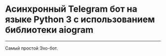 # Асинхронный Telegram бот на языке Python 3 с использованием библиотеки aiogram
---
Самый простой Эхо-бот.
